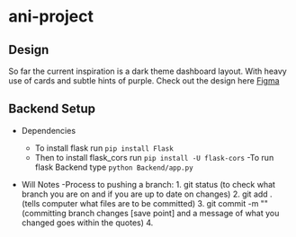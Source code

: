 # ani-project

## Design
So far the current inspiration is a dark theme dashboard layout. With heavy use of cards and subtle hints of purple.
Check out the design here [Figma](https://www.figma.com/file/EN1xpONEXAEhjioGQZ1uQf/project-ani?node-id=0%3A1)

## Backend Setup
- Dependencies
    - To install flask run `pip install Flask`
    - Then to install flask_cors run `pip install -U flask-cors`
-To run flask Backend type `python Backend/app.py`

- Will Notes
    -Process to pushing a branch:
        1. git status (to check what branch you are on and if you are up to date on changes)
        2. git add . (tells computer what files are to be committed)
        3. git commit -m "" (committing branch changes [save point] and a message of what you changed goes within the quotes)
        4. 
